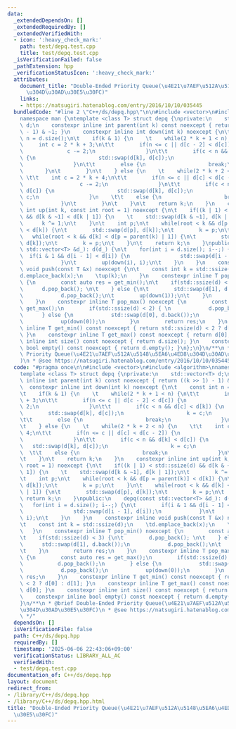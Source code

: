 ```yaml
---
data:
  _extendedDependsOn: []
  _extendedRequiredBy: []
  _extendedVerifiedWith:
  - icon: ':heavy_check_mark:'
    path: test/depq.test.cpp
    title: test/depq.test.cpp
  _isVerificationFailed: false
  _pathExtension: hpp
  _verificationStatusIcon: ':heavy_check_mark:'
  attributes:
    document_title: "Double-Ended Priority Queue(\u4E21\u7AEF\u512A\u5148\u5EA6\u4ED8\
      \u304D\u30AD\u30E5\u30FC)"
    links:
    - https://natsugiri.hatenablog.com/entry/2016/10/10/035445
  bundledCode: "#line 2 \"C++/ds/depq.hpp\"\n\n#include <vector>\n#include <algorithm>\n\
    namespace man {\ntemplate <class T> struct depq {\nprivate:\n    std::vector<T>\
    \ d;\n    constexpr inline int parent(int k) const noexcept { return ((k >> 1)\
    \ - 1) & ~1; }\n    constexpr inline int down(int k) noexcept {\n\t    const int\
    \ n = d.size();\n\t    if(k & 1) {\n    \t    while(2 * k + 1 < n) {\n\t\t   \
    \     int c = 2 * k + 3;\n\t\t        if(n <= c || d[c - 2] < d[c]) {\n      \
    \              c -= 2;\n                }\n\t\t        if(c < n && d[c] < d[k])\
    \ {\n                    std::swap(d[k], d[c]);\n                    k = c;\n\
    \                }\n\t\t        else {\n                    break;\n         \
    \       }\n\t        }\n\t    } else {\n    \t    while(2 * k + 2 < n) {\n   \
    \ \t\t    int c = 2 * k + 4;\n\t\t        if(n <= c || d[c] < d[c - 2]) {\n  \
    \                  c -= 2;\n                }\n\t\t        if(c < n && d[k] <\
    \ d[c]) {\n                    std::swap(d[k], d[c]);\n                    k =\
    \ c;\n                }\n    \t\t    else {\n                    break;\n    \
    \            }\n\t        }\n\t    }\n\t    return k;\n    }\n    constexpr inline\
    \ int up(int k, const int root = 1) noexcept {\n\t    if((k | 1) < std::ssize(d)\
    \ && d[k & ~1] < d[k | 1]) {\n    \t    std::swap(d[k & ~1], d[k | 1]);\n\t  \
    \      k ^= 1;\n\t    }\n\t    int p;\n\t    while(root < k && d[p = parent(k)]\
    \ < d[k]) {\n\t        std::swap(d[p], d[k]);\n\t        k = p;\n\t    }\n\t \
    \   while(root < k && d[k] < d[p = parent(k) | 1]) {\n\t        std::swap(d[p],\
    \ d[k]);\n\t        k = p;\n\t    }\n\t    return k;\n    }\npublic:\n    depq(const\
    \ std::vector<T> &d_): d(d_) {\n\t    for(int i = d.size(); i--;) {\n\t      \
    \  if(i & 1 && d[i - 1] < d[i]) {\n                std::swap(d[i - 1], d[i]);\n\
    \            }\n\t        up(down(i), i);\n\t    }\n    }\n    constexpr inline\
    \ void push(const T &x) noexcept {\n\t    const int k = std::ssize(d);\n    \t\
    d.emplace_back(x);\n    \tup(k);\n    }\n    constexpr inline T pop_min() noexcept\
    \ {\n        const auto res = get_min();\n\t    if(std::ssize(d) < 3) {\n\t  \
    \      d.pop_back(); \n\t    } else {\n\t        std::swap(d[1], d.back());\n\
    \            d.pop_back();\n\t        up(down(1));\n\t    }\n        return res;\n\
    \    }\n    constexpr inline T pop_max() noexcept {\n        const auto res =\
    \ get_max();\n        if(std::ssize(d) < 2) { \n            d.pop_back();\n  \
    \      } else {\n            std::swap(d[0], d.back());\n            d.pop_back();\n\
    \            up(down(0));\n        }\n        return res;\n    }\n    constexpr\
    \ inline T get_min() const noexcept { return std::ssize(d) < 2 ? d[0] : d[1];\
    \ }\n    constexpr inline T get_max() const noexcept { return d[0]; }\n    constexpr\
    \ inline int size() const noexcept { return d.size(); }\n    constexpr inline\
    \ bool empty() const noexcept { return d.empty(); }\n};\n}\n/**\n * @brief Double-Ended\
    \ Priority Queue(\u4E21\u7AEF\u512A\u5148\u5EA6\u4ED8\u304D\u30AD\u30E5\u30FC\
    )\n * @see https://natsugiri.hatenablog.com/entry/2016/10/10/035445\n */\n"
  code: "#pragma once\n\n#include <vector>\n#include <algorithm>\nnamespace man {\n\
    template <class T> struct depq {\nprivate:\n    std::vector<T> d;\n    constexpr\
    \ inline int parent(int k) const noexcept { return ((k >> 1) - 1) & ~1; }\n  \
    \  constexpr inline int down(int k) noexcept {\n\t    const int n = d.size();\n\
    \t    if(k & 1) {\n    \t    while(2 * k + 1 < n) {\n\t\t        int c = 2 * k\
    \ + 3;\n\t\t        if(n <= c || d[c - 2] < d[c]) {\n                    c -=\
    \ 2;\n                }\n\t\t        if(c < n && d[c] < d[k]) {\n            \
    \        std::swap(d[k], d[c]);\n                    k = c;\n                }\n\
    \t\t        else {\n                    break;\n                }\n\t        }\n\
    \t    } else {\n    \t    while(2 * k + 2 < n) {\n    \t\t    int c = 2 * k +\
    \ 4;\n\t\t        if(n <= c || d[c] < d[c - 2]) {\n                    c -= 2;\n\
    \                }\n\t\t        if(c < n && d[k] < d[c]) {\n                 \
    \   std::swap(d[k], d[c]);\n                    k = c;\n                }\n  \
    \  \t\t    else {\n                    break;\n                }\n\t        }\n\
    \t    }\n\t    return k;\n    }\n    constexpr inline int up(int k, const int\
    \ root = 1) noexcept {\n\t    if((k | 1) < std::ssize(d) && d[k & ~1] < d[k |\
    \ 1]) {\n    \t    std::swap(d[k & ~1], d[k | 1]);\n\t        k ^= 1;\n\t    }\n\
    \t    int p;\n\t    while(root < k && d[p = parent(k)] < d[k]) {\n\t        std::swap(d[p],\
    \ d[k]);\n\t        k = p;\n\t    }\n\t    while(root < k && d[k] < d[p = parent(k)\
    \ | 1]) {\n\t        std::swap(d[p], d[k]);\n\t        k = p;\n\t    }\n\t   \
    \ return k;\n    }\npublic:\n    depq(const std::vector<T> &d_): d(d_) {\n\t \
    \   for(int i = d.size(); i--;) {\n\t        if(i & 1 && d[i - 1] < d[i]) {\n\
    \                std::swap(d[i - 1], d[i]);\n            }\n\t        up(down(i),\
    \ i);\n\t    }\n    }\n    constexpr inline void push(const T &x) noexcept {\n\
    \t    const int k = std::ssize(d);\n    \td.emplace_back(x);\n    \tup(k);\n \
    \   }\n    constexpr inline T pop_min() noexcept {\n        const auto res = get_min();\n\
    \t    if(std::ssize(d) < 3) {\n\t        d.pop_back(); \n\t    } else {\n\t  \
    \      std::swap(d[1], d.back());\n            d.pop_back();\n\t        up(down(1));\n\
    \t    }\n        return res;\n    }\n    constexpr inline T pop_max() noexcept\
    \ {\n        const auto res = get_max();\n        if(std::ssize(d) < 2) { \n \
    \           d.pop_back();\n        } else {\n            std::swap(d[0], d.back());\n\
    \            d.pop_back();\n            up(down(0));\n        }\n        return\
    \ res;\n    }\n    constexpr inline T get_min() const noexcept { return std::ssize(d)\
    \ < 2 ? d[0] : d[1]; }\n    constexpr inline T get_max() const noexcept { return\
    \ d[0]; }\n    constexpr inline int size() const noexcept { return d.size(); }\n\
    \    constexpr inline bool empty() const noexcept { return d.empty(); }\n};\n\
    }\n/**\n * @brief Double-Ended Priority Queue(\u4E21\u7AEF\u512A\u5148\u5EA6\u4ED8\
    \u304D\u30AD\u30E5\u30FC)\n * @see https://natsugiri.hatenablog.com/entry/2016/10/10/035445\n\
    \ */"
  dependsOn: []
  isVerificationFile: false
  path: C++/ds/depq.hpp
  requiredBy: []
  timestamp: '2025-06-06 22:43:06+09:00'
  verificationStatus: LIBRARY_ALL_AC
  verifiedWith:
  - test/depq.test.cpp
documentation_of: C++/ds/depq.hpp
layout: document
redirect_from:
- /library/C++/ds/depq.hpp
- /library/C++/ds/depq.hpp.html
title: "Double-Ended Priority Queue(\u4E21\u7AEF\u512A\u5148\u5EA6\u4ED8\u304D\u30AD\
  \u30E5\u30FC)"
---
```

